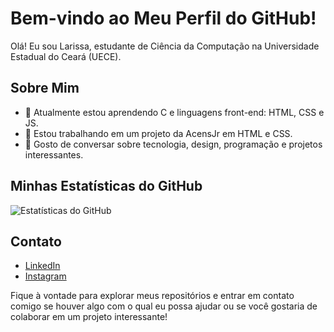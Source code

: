 # Bem-vindo ao Meu Perfil do GitHub!

Olá! Eu sou Larissa, estudante de Ciência da Computação na Universidade Estadual do Ceará (UECE).

## Sobre Mim

- 🌱 Atualmente estou aprendendo C e linguagens front-end: HTML, CSS e JS.
- 👯 Estou trabalhando em um projeto da AcensJr em HTML e CSS.
- 💬 Gosto de conversar sobre tecnologia, design, programação e projetos interessantes.

## Minhas Estatísticas do GitHub

![Estatísticas do GitHub](https://github-readme-stats.vercel.app/api?username=seu_nome_de_usuário&show_icons=true&hide=prs&count_private=true&theme=radical)

## Contato

- [LinkedIn]((https://www.linkedin.com/in/larissa-kelly-44246810a/))
- [Instagram]((https://www.instagram.com/larikelly))

Fique à vontade para explorar meus repositórios e entrar em contato comigo se houver algo com o qual eu possa ajudar ou se você gostaria de colaborar em um projeto interessante!
